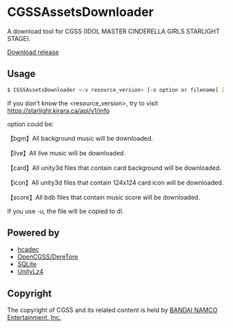 # CGSSAssetsDownloader
A download tool for CGSS (IDOL MASTER CINDERELLA GIRLS STARLIGHT STAGE).

[Download release](https://github.com/toyobayashi/CGSSAssetsDownloader/releases)

## Usage

``` Bash
$ CGSSAssetsDownloader <-v resource_version> [-o option or filename] [-u]
```
If you don't know the <resource_version>, try to visit https://starlight.kirara.ca/api/v1/info 

option could be:

【bgm】All background music will be downloaded.

【live】All live music will be downloaded.

【card】All unity3d files that contain card background will be downloaded.

【icon】All unity3d files that contain 124x124 card icon will be downloaded.

【score】All bdb files that contain music score will be downloaded.

If you use -u, the file will be copied to dl\.

## Powered by

* [hcadec](https://github.com/alama/hcadec)
* [OpenCGSS/DereTore](https://github.com/OpenCGSS/DereTore)
* [SQLite](https://sqlite.org/)
* [UnityLz4](https://github.com/subdiox/UnityLz4)
<!--* [wget](https://www.gnu.org/software/wget/)-->

## Copyright

The copyright of CGSS and its related content is held by [BANDAI NAMCO Entertainment, Inc.](https://bandainamcoent.co.jp/)
